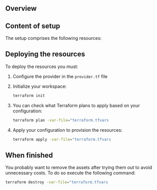# <Sample Title>

## Overview

<!-- Give a short description what the sample -->

## Content of setup

<!-- Describe the content of the sample i.e. which resources will be managed by the configuration -->
The setup comprises the following resources:

## Deploying the resources
<!-- Basic setup, adjust if needed -->

To deploy the resources you must:

1. Configure the provider in the `provider.tf` file
2. Initialize your workspace:
   
   ```bash
   terraform init
   ```

3. You can check what Terraform plans to apply based on your configuration:

   ```bash
   terraform plan -var-file="terraform.tfvars 
   ```

4. Apply your configuration to provision the resources:

   ```bash
   terraform apply -var-file="terraform.tfvars
   ```

## When finished

You probably want to remove the assets after trying them out to avoid unnecessary costs. To do so execute the following command:

```bash
terraform destroy -var-file="terraform.tfvars
```

